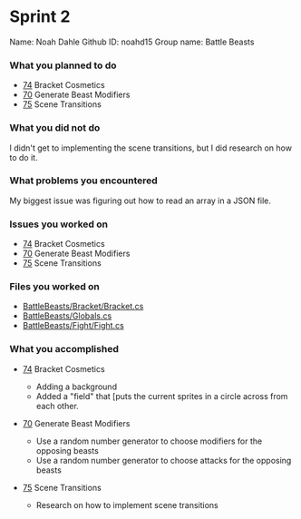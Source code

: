 # Sprint 2

Name: Noah Dahle
Github ID: noahd15
Group name: Battle Beasts

### What you planned to do
- [74](https://github.com/utk-cs340-fall22/BattleBeasts/issues/74) Bracket Cosmetics
- [70](https://github.com/utk-cs340-fall22/BattleBeasts/issues/70) Generate Beast Modifiers
- [75](https://github.com/utk-cs340-fall22/BattleBeasts/issues/75) Scene Transitions

### What you did not do
I didn't get to implementing the scene transitions, but I did research on how to do it.

### What problems you encountered
My biggest issue was figuring out how to read an array in a JSON file.

### Issues you worked on
- [74](https://github.com/utk-cs340-fall22/BattleBeasts/issues/74) Bracket Cosmetics
- [70](https://github.com/utk-cs340-fall22/BattleBeasts/issues/70) Generate Beast Modifiers
- [75](https://github.com/utk-cs340-fall22/BattleBeasts/issues/75) Scene Transitions

### Files you worked on
- [BattleBeasts/Bracket/Bracket.cs](https://github.com/utk-cs340-fall22/BattleBeasts/blob/main/Bracket/Bracket.cs)
- [BattleBeasts/Globals.cs](https://github.com/utk-cs340-fall22/BattleBeasts/blob/main/Globals.cs)
- [BattleBeasts/Fight/Fight.cs](https://github.com/utk-cs340-fall22/BattleBeasts/blob/main/Fight/Fight.cs)

### What you accomplished

* [74](https://github.com/utk-cs340-fall22/BattleBeasts/issues/74) Bracket Cosmetics
  - Adding a background
  - Added a "field" that [puts the current sprites in a circle across from each other.

* [70](https://github.com/utk-cs340-fall22/BattleBeasts/issues/70) Generate Beast Modifiers
  - Use a random number generator to choose modifiers for the opposing beasts
  - Use a random number generator to choose attacks for the opposing beasts

* [75](https://github.com/utk-cs340-fall22/BattleBeasts/issues/75) Scene Transitions
  - Research on how to implement scene transitions
